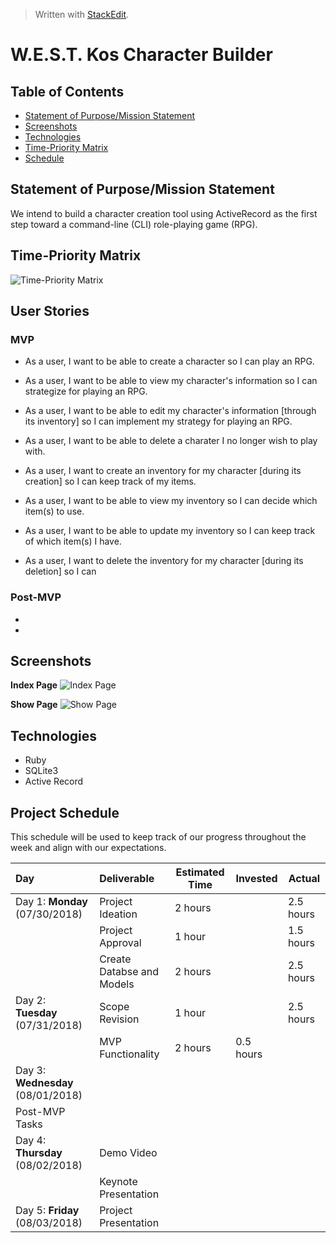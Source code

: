 ﻿  

> Written with [StackEdit](https://stackedit.io/).
# **W.E.S.T. Kos Character Builder**

## Table of Contents
- [Statement of Purpose/Mission Statement](#purpose)
- [Screenshots](#screenshots)
- [Technologies](#technologies)
- [Time-Priority Matrix](#matrix)
- [Schedule](#schedule)


## Statement of Purpose/Mission Statement <a id="purpose"></a>
We intend to build a character creation tool using ActiveRecord as the first step toward a command-line (CLI) role-playing game (RPG).

## Time-Priority Matrix <a id="matrix"></a>
![Time-Priority Matrix](https://github.com/Tokuhisa1/west-kos-character-builder/blob/dev/CAM00188.jpg?raw=true)

## User Stories
### MVP
- As a user, I want to be able to create a character so I can play an RPG.
- As a user, I want to be able to view my character's information so I can strategize for playing an RPG.
- As a user, I want to be able to edit my character's information [through its inventory] so I can implement my strategy for playing an RPG.
- As a user, I want to be able to delete a charater I no longer wish to play with.

- As a user, I want to create an inventory for my character [during its creation] so I can keep track of my items.
- As a user, I want to be able to view my inventory so  I can decide which item(s) to use.
- As a user, I want to be able to update my inventory so I can keep track of which item(s) I have.
- As a user, I want to delete the inventory for my character [during its deletion] so I can 

### Post-MVP
- 
- 

## Screenshots <a id="screenshot"></a>
**Index Page**
![Index Page]()

**Show Page**
![Show Page]()

## Technologies <a id="technologies"></a>
 - Ruby
 - SQLite3
 - Active Record

## Project Schedule <a id="schedule"></a>

This schedule will be used to keep track of our progress throughout the week and align with our expectations.  

| Day                                | Deliverable | Estimated Time | Invested | Actual  |
|:-----------------------------------|:------------|---------------|---------|------ |
| Day 1: **Monday** (07/30/2018)    | Project Ideation        | 2 hours | | 2.5 hours |
|                                   | Project Approval        | 1 hour  | | 1.5 hours |
|                             | Create Databse and Models        | 2 hours | | 2.5 hours |
| Day 2: **Tuesday** (07/31/2018)    | Scope Revision                       | 1 hour  | | 2.5 hours |
|                                   | MVP Functionality         | 2 hours | 0.5 hours | |
| Day 3: **Wednesday** (08/01/2018)   |         |  | |  |
| Post-MVP Tasks        |         |  |  | |
| Day 4: **Thursday** (08/02/2018) | Demo Video           |  |  | |
|                                  | Keynote Presentation            |  |  | |
| Day 5: **Friday** (08/03/2018)  | Project Presentation                 |  |         | |
